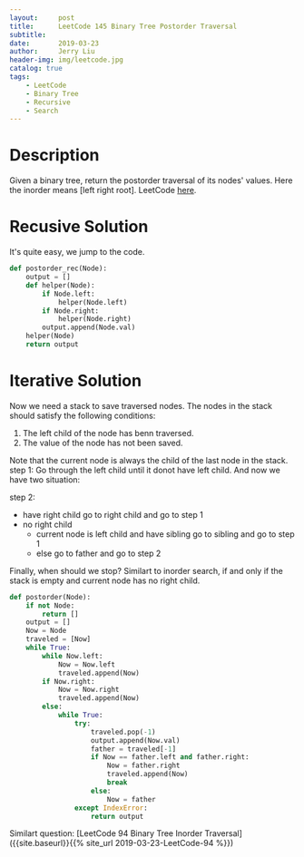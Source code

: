 ```yaml
---
layout:     post
title:      LeetCode 145 Binary Tree Postorder Traversal
subtitle:   
date:       2019-03-23
author:     Jerry Liu
header-img: img/leetcode.jpg
catalog: true
tags:
    - LeetCode
    - Binary Tree
    - Recursive
    - Search
---
```


# Description

Given a binary tree, return the postorder traversal of its nodes' values. Here the inorder means [left right root]. LeetCode [here](https://leetcode.com/problems/binary-tree-postorder-traversal/).

# Recusive Solution

It's quite easy, we jump to the code.

```python
def postorder_rec(Node):
    output = []
    def helper(Node):
        if Node.left:
            helper(Node.left)
        if Node.right:
            helper(Node.right)
        output.append(Node.val)
    helper(Node)
    return output
```

# Iterative Solution

Now we need a stack to save traversed nodes. The nodes in the stack should satisfy the following conditions:
1. The left child of the node has benn traversed.
2. The value of the node has not been saved.

Note that the current node is always the child of the last node in the stack.
step 1: Go through the left child until it donot have left child. And now we have two situation:

step 2:
- have right child
    go to right child and go to step 1
- no right child
    - current node is left child and have sibling
        go to sibling and go to step 1
    - else
        go to father and go to step 2

Finally, when should we stop? Similart to inorder search, if and only if the stack is empty and current node has no right child.

```python
def postorder(Node):
    if not Node:
        return []
    output = []
    Now = Node
    traveled = [Now]
    while True:
        while Now.left:
            Now = Now.left
            traveled.append(Now)
        if Now.right:
            Now = Now.right
            traveled.append(Now)
        else:
            while True:
                try:
                    traveled.pop(-1)
                    output.append(Now.val)
                    father = traveled[-1]
                    if Now == father.left and father.right:
                        Now = father.right
                        traveled.append(Now)
                        break
                    else:
                        Now = father
                except IndexError:
                    return output
```

Similart question: [LeetCode 94 Binary Tree Inorder Traversal]({{site.baseurl}}{{% site_url 2019-03-23-LeetCode-94 %}})